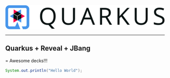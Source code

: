 ![Quarkus](/assets/quarkus-logo.png)

---

## Quarkus + Reveal + JBang

 = Awesome decks!!!

```java
System.out.println("Hello World");
```
